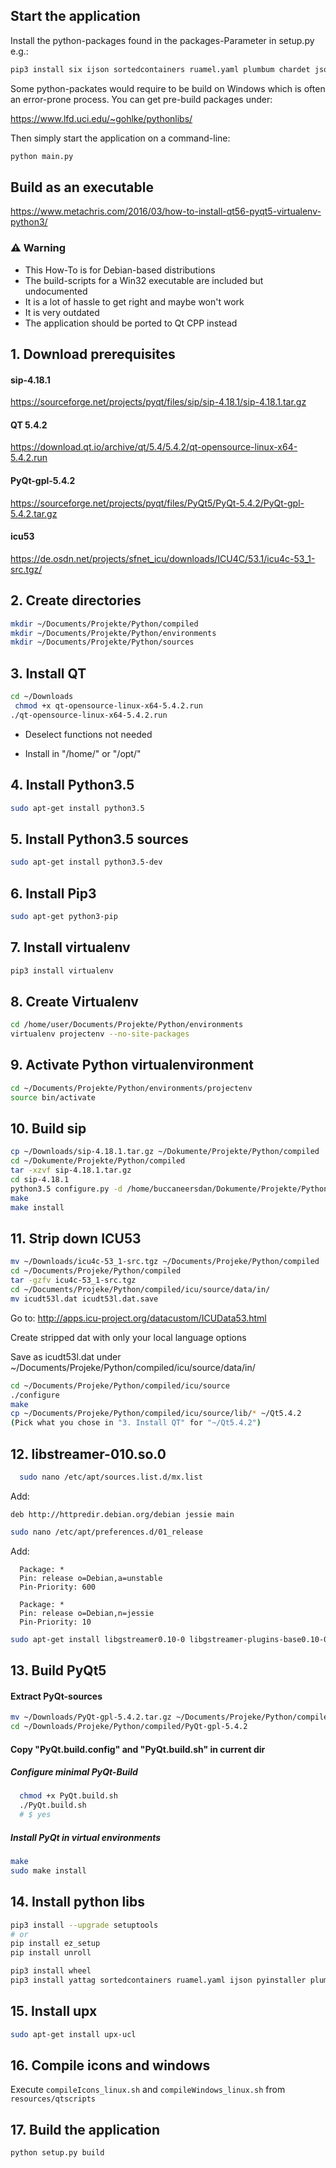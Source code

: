 
## Start the application

Install the python-packages found in the packages-Parameter in setup.py e.g.:
```bash
pip3 install six ijson sortedcontainers ruamel.yaml plumbum chardet json pathlib typing PyQt5
```

Some python-packates would require to be build on Windows which is often an error-prone process. You can get pre-build packages under:

https://www.lfd.uci.edu/~gohlke/pythonlibs/  

Then simply start the application on a command-line: 
```bash
python main.py
```
## Build as an executable

https://www.metachris.com/2016/03/how-to-install-qt56-pyqt5-virtualenv-python3/

### ⚠️ Warning

* This How-To is for Debian-based distributions
* The build-scripts for a Win32 executable are included but undocumented 
* It is a lot of hassle to get right and maybe won't work
* It is very outdated
* The application should be ported to Qt CPP instead

## 1. Download prerequisites

#### sip-4.18.1
https://sourceforge.net/projects/pyqt/files/sip/sip-4.18.1/sip-4.18.1.tar.gz


#### QT 5.4.2
https://download.qt.io/archive/qt/5.4/5.4.2/qt-opensource-linux-x64-5.4.2.run


#### PyQt-gpl-5.4.2
https://sourceforge.net/projects/pyqt/files/PyQt5/PyQt-5.4.2/PyQt-gpl-5.4.2.tar.gz

#### icu53
https://de.osdn.net/projects/sfnet_icu/downloads/ICU4C/53.1/icu4c-53_1-src.tgz/


## 2. Create directories
```bash
mkdir ~/Documents/Projekte/Python/compiled
mkdir ~/Documents/Projekte/Python/environments
mkdir ~/Documents/Projekte/Python/sources
```

## 3. Install QT

```bash
cd ~/Downloads
 chmod +x qt-opensource-linux-x64-5.4.2.run
./qt-opensource-linux-x64-5.4.2.run
```

* Deselect functions not needed

* Install in "/home/<user>" or "/opt/"


## 4. Install Python3.5
```bash
sudo apt-get install python3.5
```

## 5. Install Python3.5 sources
```bash
sudo apt-get install python3.5-dev
```

## 6. Install Pip3
```bash
sudo apt-get python3-pip
```

## 7. Install virtualenv
```bash
pip3 install virtualenv
```

## 8. Create Virtualenv
```bash
cd /home/user/Documents/Projekte/Python/environments
virtualenv projectenv --no-site-packages
```

## 9. Activate Python virtualenvironment
```bash
cd ~/Documents/Projekte/Python/environments/projectenv
source bin/activate
```

## 10. Build sip
```bash
cp ~/Downloads/sip-4.18.1.tar.gz ~/Dokumente/Projekte/Python/compiled
cd ~/Dokumente/Projekte/Python/compiled
tar -xzvf sip-4.18.1.tar.gz
cd sip-4.18.1
python3.5 configure.py -d /home/buccaneersdan/Dokumente/Projekte/Python/environments/ChanManEnv/lib/python3.5/site-packages/
make
make install
```

## 11. Strip down ICU53
```bash
mv ~/Downloads/icu4c-53_1-src.tgz ~/Documents/Projeke/Python/compiled
cd ~/Documents/Projeke/Python/compiled
tar -gzfv icu4c-53_1-src.tgz
cd ~/Documents/Projeke/Python/compiled/icu/source/data/in/
mv icudt53l.dat icudt53l.dat.save
```

Go to: http://apps.icu-project.org/datacustom/ICUData53.html

Create stripped dat with only your local language options

Save as icudt53l.dat under ~/Documents/Projeke/Python/compiled/icu/source/data/in/
```bash
cd ~/Documents/Projeke/Python/compiled/icu/source
./configure
make
cp ~/Documents/Projeke/Python/compiled/icu/source/lib/* ~/Qt5.4.2
(Pick what you chose in "3. Install QT" for "~/Qt5.4.2")
```

## 12. libstreamer-010.so.0
```bash
  sudo nano /etc/apt/sources.list.d/mx.list
```

Add:
```
deb http://httpredir.debian.org/debian jessie main
```

```bash
sudo nano /etc/apt/preferences.d/01_release
```
Add:
```
  Package: *
  Pin: release o=Debian,a=unstable
  Pin-Priority: 600

  Package: *
  Pin: release o=Debian,n=jessie
  Pin-Priority: 10
```

```bash
sudo apt-get install libgstreamer0.10-0 libgstreamer-plugins-base0.10-0
```

## 13. Build PyQt5

#### Extract PyQt-sources
  
```bash
mv ~/Downloads/PyQt-gpl-5.4.2.tar.gz ~/Documents/Projeke/Python/compiled
cd ~/Downloads/Projeke/Python/compiled/PyQt-gpl-5.4.2
```

#### Copy "PyQt.build.config" and "PyQt.build.sh" in current dir

##### Configure minimal PyQt-Build

```bash
  chmod +x PyQt.build.sh
  ./PyQt.build.sh
  # $ yes
```

##### Install PyQt in virtual environments
```bash
make
sudo make install
```

## 14. Install python libs

```bash
pip3 install --upgrade setuptools
# or
pip install ez_setup
pip install unroll
```

```bash
pip3 install wheel
pip3 install yattag sortedcontainers ruamel.yaml ijson pyinstaller plumbum chardet six
```

## 15. Install upx
```bash
sudo apt-get install upx-ucl
```

## 16. Compile icons and windows

Execute `compileIcons_linux.sh` and `compileWindows_linux.sh` from `resources/qtscripts`

## 17. Build the application
```bash
python setup.py build
```